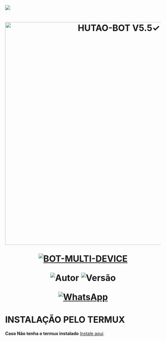 <img src="https://readme-typing-svg.herokuapp.com/?font=mono&size=30&duration=4000&color=836FFF&center=falso&vCenter=falso&lines=𝑨𝒌𝒊𝒓𝒂𝑩𝒐𝒕-𝑴𝑫+V1.1✓;𝐁𝐎𝐓+𝐌𝐔𝐋𝐓𝐈+𝐃𝐄𝐕𝐈𝐂𝐄;✿✿✿✿">      
 
 <h1 align="center">
 <p>
 <img src= "https://telegra.ph/file/9995a29f1d349be4495a0.jpg" alt="HUTAO-BOT V5.5✓" width="720">
 </p>
 
 <p align="center">
 <a href="#"><img title="BOT-MULTI-DEVICE" src="https://img.shields.io/badge/BOT•MULTI•DEVICE-blue?&style=for-the-badge"></a>
 </p>
 
 <p align="center">
 <img title="Autor" src="https://img.shields.io/badge/Autor-xdk-orange.svg?style=for-the-badge&logo=github"></a>
 <img title="Versão" src="https://img.shields.io/badge/Versão-1.1-orange.svg?style=for-the-badge&logo=github"></a>
 </p>
 
 <div align="center">
   
 [![WhatsApp](https://img.shields.io/badge/Suporte-25D366?style=for-the-badge&logo=whatsapp&logoColor=white)](
 https://whatsapp.com/channel/0029VbAVdnQ23n3WMAmqXA1O)
 </div>
 
 # INSTALAÇÃO PELO TERMUX
 
 **Caso Não tenha o termux instalado**
 [Instale aqui](https://www.mediafire.com/file/0npdmv51pnttps0/com.termux_0.119.1-119_minAPI21(arm64-v8a,armeabi-v7a,x86,x86_64)(nodpi)_apkmirror.com.apk/file).
 
 

